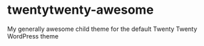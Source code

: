 # twentytwenty-awesome
My generally awesome child theme for the default Twenty Twenty WordPress theme
